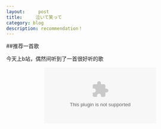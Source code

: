 ```yaml
---
layout:     post
title:     泣いて笑って
category: blog
description: recommendation！
---
```

##推荐一首歌

今天上b站，偶然间听到了一首很好听的歌
<p style="text-align:center"><embed src="http://pan.baidu.com/res/static/thirdparty/ting/static/flash/fmp.swf?0.8017348505090922" quality="high"></embed></p>